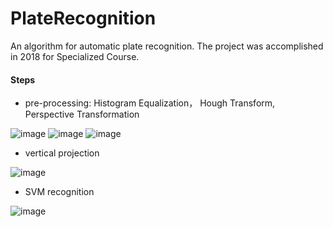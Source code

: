 # PlateRecognition

An algorithm for automatic plate recognition. The project was accomplished in 2018 for Specialized Course. 

#### Steps

- pre-processing: Histogram Equalization， Hough Transform, Perspective Transformation

![image](https://user-images.githubusercontent.com/44375942/197948854-51d6e832-35f4-4ea5-af87-086bd2e5cd02.png)
![image](https://user-images.githubusercontent.com/44375942/197948870-29ddd2bc-bfe6-40f2-a072-ec406c5e54a5.png)
![image](https://user-images.githubusercontent.com/44375942/197949032-9d17c717-eee7-4524-95db-0ec5403215b7.png)

- vertical projection

![image](https://user-images.githubusercontent.com/44375942/197949322-1617c847-009c-44ef-9a4f-f72c38833e87.png)

- SVM recognition 

![image](https://user-images.githubusercontent.com/44375942/197797207-147c660e-d8b1-4e7c-8a43-c7fd8fab143d.png)
